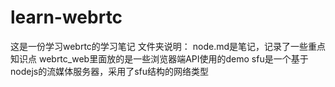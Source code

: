# learn-webrtc
这是一份学习webrtc的学习笔记
文件夹说明：
node.md是笔记，记录了一些重点知识点
webrtc_web里面放的是一些浏览器端API使用的demo
sfu是一个基于nodejs的流媒体服务器，采用了sfu结构的网络类型
